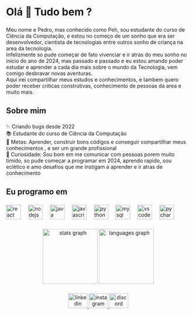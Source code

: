 <h1 align="left">Olá 👋 Tudo bem ?</h1>

###

<p align="left">Meu nome e Pedro, mas conhecido como Peh, sou estudante do curso de Ciência da Computação, e estou no começo de um sonho que era ser desenvolvedor, cientista de tecnologias entre outros sonho de criança na area da tecnologia.<br>Infelizmente so pude começar de fato vivenciar e ir atras do meu sonho no inicio do ano de 2024, mas passado e passado e eu estou amando poder estudar e aprender a cada dia mais sobre o mundo da Tecnologia, vem comigo desbravar novas aventuras.<br>Aqui irei compartilhar meus estudos e conhecimentos, e tambem quero poder receber criticas construtivas, conhecimento de pessoas da area e muito mais.</p>

###

<h2 align="left">Sobre mim</h2>

###

<p align="left">✨ Criando bugs desde 2022<br>📚 Estudante do curso de Ciência da Computação<br>🎯 Metas: Aprender, construir bons códigos e conseguir compartilhar meus conhecimentos , e ser um grande profissional <br>🎲 Curiosidade: Sou bom em me comunicar com pessoas porem muito tímido, so pude começar a programar em 2024, aprendo rapido, sou eclético e amo desafios que me instigam a aprender  e ir atras de conhecimento</p>

###

<h2 align="left">Eu programo em</h2>

###

<div align="left">
  <img src="https://cdn.jsdelivr.net/gh/devicons/devicon/icons/react/react-original.svg" height="40" alt="react logo"  />
  <img width="12" />
  <img src="https://cdn.jsdelivr.net/gh/devicons/devicon/icons/nodejs/nodejs-original.svg" height="40" alt="nodejs logo"  />
  <img width="12" />
  <img src="https://cdn.jsdelivr.net/gh/devicons/devicon/icons/java/java-original.svg" height="40" alt="java logo"  />
  <img width="12" />
  <img src="https://cdn.jsdelivr.net/gh/devicons/devicon/icons/javascript/javascript-original.svg" height="40" alt="javascript logo"  />
  <img width="12" />
  <img src="https://cdn.jsdelivr.net/gh/devicons/devicon/icons/python/python-original.svg" height="40" alt="python logo"  />
  <img width="12" />
  <img src="https://cdn.jsdelivr.net/gh/devicons/devicon/icons/mysql/mysql-original.svg" height="40" alt="mysql logo"  />
  <img width="12" />
  <img src="https://cdn.jsdelivr.net/gh/devicons/devicon/icons/vscode/vscode-original.svg" height="40" alt="vscode logo"  />
  <img width="12" />
  <img src="https://cdn.jsdelivr.net/gh/devicons/devicon/icons/pycharm/pycharm-original.svg" height="40" alt="pycharm logo"  />
</div>

###

<div align="center">
  <img src="https://github-readme-stats.vercel.app/api?username=Pehenriques&hide_title=false&hide_rank=false&show_icons=true&include_all_commits=true&count_private=true&disable_animations=false&theme=dracula&locale=en&hide_border=false&order=1" height="150" alt="stats graph"  />
  <img src="https://github-readme-stats.vercel.app/api/top-langs?username=Pehenriques&locale=en&hide_title=false&layout=compact&card_width=320&langs_count=5&theme=dracula&hide_border=false&order=2" height="150" alt="languages graph"  />
</div>

###

<div align="center">
  <a href="https://www.linkedin.com/in/pedro-h-8aa44798/" target="_blank">
    <img src="https://raw.githubusercontent.com/maurodesouza/profile-readme-generator/master/src/assets/icons/social/linkedin/default.svg" width="52" height="40" alt="linkedin logo"  />
  </a>
  <a href="https://www.instagram.com/eupeh_?igsh=MXdtN2pya3YzZjJ3" target="_blank">
    <img src="https://raw.githubusercontent.com/maurodesouza/profile-readme-generator/master/src/assets/icons/social/instagram/default.svg" width="52" height="40" alt="instagram logo"  />
  </a>
  <a href="discordapp.com/users/424632848679567371" target="_blank">
    <img src="https://raw.githubusercontent.com/maurodesouza/profile-readme-generator/master/src/assets/icons/social/discord/default.svg" width="52" height="40" alt="discord logo"  />
  </a>
</div>

###

